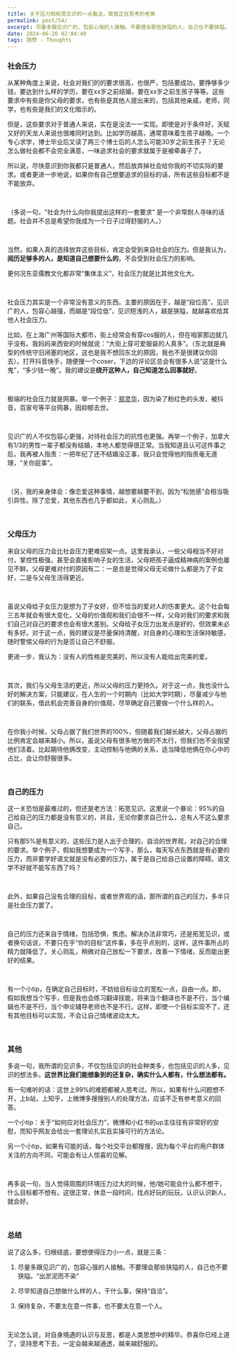 ```yaml
---
title: 关于压力和拓宽见识的一点看法，致我正在思考的老弟
permalink: post/54/
excerpt: 尽量多跟见识广的，包容心强的人接触。不要理会那些狭隘的人，自己也不要狭隘。“出淤泥而不染”<br>尽早知道自己想做什么样的人，干什么事，保持“自洽”。<br>保持复杂，不要太在意一件事，也不要太在意一个人。
date: 2024-06-26 02:04:49
tags: 随想 - Thoughts
---
```


### 社会压力

从某种角度上来说，社会对我们的的要求很高，也很严，包括要成功，要挣够多少钱，要达到什么样的学历，要在xx岁之前结婚，要在xx岁之前生孩子等等。这些要求中有些是你父母的要求，也有些是其他人提出来的，包括其他亲戚，老师，同学，也有些是我们的文化暗示的。

但是，这些要求对于普通人来说，实在是没法一一实现。即使是对于条件好，天赋又好的天龙人来说也很难同时达到。比如学历越高，通常意味着生孩子越晚。一个专心求学，博士毕业后又读了两三个博士后的人怎么可能30岁之前生孩子？无论怎么做社会都不会完全满意，一味追求社会的要求就属于是被牵鼻子了。

所以说，尽快意识到你我都只是普通人，然后放弃掉社会给你我的不切实际的要求。或者更进一步地说，如果你有自己想要追求的目标的话，所有这些目标都不是不能放弃。

<br>

（多说一句，“社会为什么向你我提出这样的一套要求” 是一个非常耐人寻味的话题。社会并不总是希望你我成为一个日子过得舒服的人。）

<br>

当然，如果人真的选择放弃这些目标，肯定会受到来自社会的压力。但是我认为，**阅历足够多的人，是知道自己想要什么的**，不会受到社会压力的影响。

更何况东亚儒教文化都非常“集体主义”，社会压力就是比其他文化大。

<br>

社会压力其实是一个非常没有意义的东西。主要的原因在于，越是“段位高”，见识广的人，包容心越强，而越是“段位低”，见识短浅的人，越是狭隘，就越喜欢给其他人社会压力。

比如，在上海广州等国际大都市，街上经常会有穿cos服的人，但在咱家那边就几乎没有。我妈妈来西安的时候就说：“大街上穿可爱服装的人真多”。（东北就是典型的传统守旧闭塞的地区，这也是我不想回东北的原因，我也不是很建议你回去）。打开抖音快手，随便搜一个coser，下边的评论区总会有很多人说“这是什么鬼”，“多少钱一晚”。我的建议是**绕开这种人，自己知道怎么回事就好**。

<br>

极端的社会压力就是网暴。举一个例子：[郑灵华](https://news.cctv.com/2023/02/22/ARTI6A4aGGVOh6oDNnUkT47V230222.shtml)，因为染了粉红色的头发，被抖音，百家号等平台网暴，因抑郁去世。

<br>

见识广的人不仅包容心更强，对待社会压力的抗性也更强。再举一个例子，加拿大有1/3的男性一辈子都没有结婚，本地人都觉得很正常。当我知道且认可这件事之后，我再被人指责：一把年纪了还不结婚没正事，我只会觉得他的指责毫无道理，“关你屁事”。

<br>

（另，我的亲身体会：像恋爱这种事情，越想要越要不到，因为“松弛感”会相当吸引异性。除了恋爱，其他东西也几乎都如此，关心则乱。）

<br>

### 父母压力

来自父母的压力会比社会压力更难招架一点。这里我承认，一些父母相当不好对付，掌控性极强，甚至会直接影响子女的生活，父母把孩子逼成精神病的案例也屡见不鲜。父母更难对付的原因有二：一是总是觉得父母无论做什么都是为了子女好，二是与父母生活得更近。

<br>

虽说父母给子女压力是想为了子女好，但不恰当的爱对人的伤害更大。这个社会每三五年就会有很大变化，父母的价值观和我们会很不一样，父母对我们的要求和我们自己对自己的要求也会有很大差别。父母给子女压力出发点是好的，但效果未必有多好。对于这一点，我的建议是尽量保持清醒，对自身的心理和生活保持敏感，随时警惕父母的行为是否让自己不舒服。

更进一步，我认为：没有人的性格是完美的，所以没有人能给出完美的爱。

<br>

其次，我们与父母生活的更近，所以父母的压力更持久。对于这一点，我也没什么好的解决方案，只能建议，在人生的一个时期内（比如大学时期），尽量减少与他们的联系，借此机会完善自身的价值观，尽早确定自己要做一个什么样的人。

<br>

在你我小时候，父母占据了我们世界的100%，但随着我们越长越大，父母占据的比例肯定会越来越小。所以，虽说父母有很多地方做的不太行，但我们也不全指望他们活着。比起期待他俩改变，主动控制与他俩的关系，适当降低他俩在你心中的占比，会让你舒服很多。

<br>

### 自己的压力

这一关恐怕是最难过的，但还是老方法：拓宽见识。这里说一个暴论：95%的自己给自己的压力都是没有意义的，并且，无论你要求自己什么，总有人不这么要求自己。

只有那5%是有意义的，这些压力是人出于合理的，自洽的世界观，对自己的合理的要求。举个例子，假如我想要成为一个写手，那么，每天写点东西就是有必要的压力，而非要学好语文就是没有必要的压力，属于是自己给自己设置的障碍。语文学不好就不能写东西了吗？

<br>

此外，如果自己没有合理的目标，或者世界观的话，那所谓的自己的压力，多半只是社会压力罢了。

<br>

自己的压力还来自于情绪，包括恐惧，焦虑。解决办法非常巧，还是拓宽见识，或者换句话说，不要只在乎“你的目标”这件事，多在乎点别的，这样，这件事所占的精力就降低了。关心则乱，稍微对自己放松一下要求，改善一下情绪，反而能出更好的结果。

<br>

有一个小tip，在确定自己目标时，不妨给目标设立的宽松一点，自由一点。即，假如我想当个写手，但是我也会练习翻译技能，将来当个翻译也不是不行，当个编辑也不是不行，当个申论辅导老师也不是不行。这样，即使一个目标实现不了，还有其他目标可以实现，不会让自己情绪波动太大。

<br>

### 其他

多说一句，我所谓的见识多，不仅包括见识的社会种类多，也包括见识的人多，见识的想法多。**这世界比我们能想象到的还复杂，确实什么人都有，什么想法都有。**

有一句难听的话：这世上99%的难题都被人思考过。所以，如果有什么问题想不开，上b站，上知乎，上微博多搜搜别人的处理方法，应该不乏有参考意义的回答。

一个小tip：关于“如何应对社会压力”，微博和小红书的up主往往有非常好的安慰，而知乎网友会给出一套理论扎实且实操可行的方法论。

另一个小tip，如果有可能的话，每个社交平台都搜搜，因为每个平台的用户群体关注的方向不同，可能会有让人惊喜的见解。

<br>

再多说一句，当人觉得周围的环境压力过大的时候，他/她可能会什么都不想干，什么目标都不想有。这很正常，休息一段时间，找点好玩的玩玩，认识认识新人，就会好。

<br>

### 总结

说了这么多，归根结底，要想使得压力小一点，就是三条：

1. 尽量多跟见识广的，包容心强的人接触。不要理会那些狭隘的人，自己也不要狭隘。“出淤泥而不染”

2. 尽早知道自己想做什么样的人，干什么事，保持“自洽”。
   
3. 保持复杂，不要太在意一件事，也不要太在意一个人。

<br>

无论怎么说，对自身境遇的认识与反思，都是人类思想中的精华。恭喜你已经上道了，坚持思考下去，一定会越来越通透，越来越舒服的。